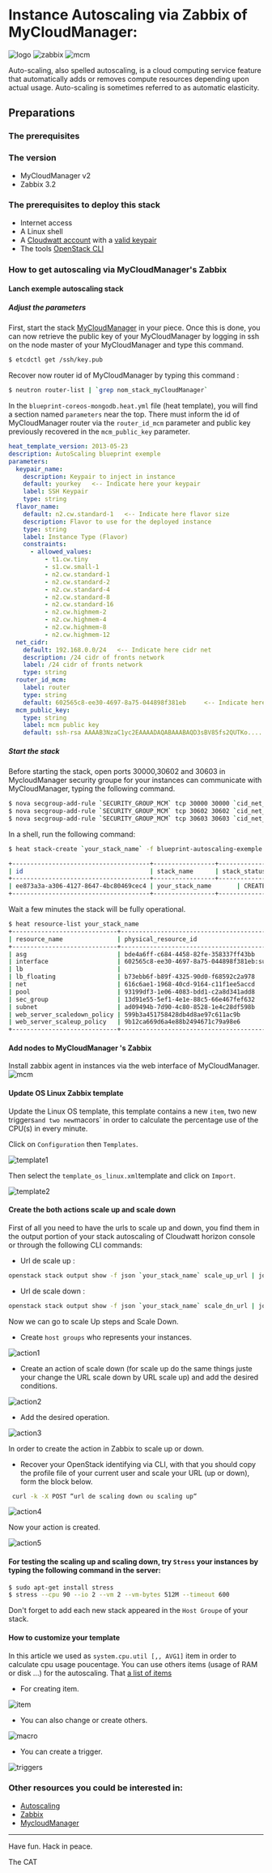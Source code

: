 # Instance Autoscaling  via Zabbix of MyCloudManager:
![logo](img/images-2.jpg) ![zabbix](img/zabbix_logo.png) ![mcm](img/mycloudmanager.png)

Auto-scaling, also spelled autoscaling, is a cloud computing service feature that automatically adds or removes compute resources depending upon actual usage. Auto-scaling is sometimes referred to as automatic elasticity.

## Preparations

### The prerequisites

### The version
- MyCloudManager v2
- Zabbix 3.2

### The prerequisites to deploy this stack

 * Internet access
 * A Linux shell
 * A [Cloudwatt account](https://www.cloudwatt.com/cockpit/#/create-contact) with a [valid keypair](https://console.cloudwatt.com/project/access_and_security/?tab=access_security_tabs__keypairs_tab)
 * The tools [OpenStack CLI](http://docs.openstack.org/cli-reference/content/install_clients.html)


### How to get autoscaling via MyCloudManager's Zabbix

#### Lanch  exemple autoscaling stack

##### Adjust the parameters
First, start the stack [MyCloudManager](https://www.cloudwatt.com/fr/applications/mycloudmanager.html) in your piece. Once this is done, you can now retrieve the public key of your MyCloudManager by logging in ssh on the node master of your MyCloudManager and type this command.

~~~ bash
$ etcdctl get /ssh/key.pub
~~~

Recover now router id of MyCloudManager by typing this command :

~~~ bash
$ neutron router-list | `grep nom_stack_myCloudManager`
~~~

In the `blueprint-coreos-mongodb.heat.yml` file (heat template), you will find a section named `parameters` near the top.
 There must inform the id of MyCloudManager router via the `router_id_mcm` parameter and public key previously recovered in the `mcm_public_key` parameter.

 ~~~ yaml
 heat_template_version: 2013-05-23
 description: AutoScaling blueprint exemple
 parameters:
   keypair_name:
     description: Keypair to inject in instance
     default: yourkey   <-- Indicate here your keypair  
     label: SSH Keypair
     type: string
   flavor_name:
     default: n2.cw.standard-1   <-- Indicate here flavor size
     description: Flavor to use for the deployed instance
     type: string
     label: Instance Type (Flavor)
     constraints:
       - allowed_values:
           - t1.cw.tiny
           - s1.cw.small-1
           - n2.cw.standard-1
           - n2.cw.standard-2
           - n2.cw.standard-4
           - n2.cw.standard-8
           - n2.cw.standard-16
           - n2.cw.highmem-2
           - n2.cw.highmem-4
           - n2.cw.highmem-8
           - n2.cw.highmem-12
   net_cidr:                  
     default: 192.168.0.0/24   <-- Indicate here cidr net
     description: /24 cidr of fronts network
     label: /24 cidr of fronts network
     type: string
   router_id_mcm:
     label: router
     type: string
     default: 602565c8-ee30-4697-8a75-044898f381eb     <-- Indicate here MyCloudManager router id
   mcm_public_key:   
     type: string
     label: mcm public key
     default: ssh-rsa AAAAB3NzaC1yc2EAAAADAQABAAABAQD3sBV85fs2QUTKo.....  <-- Indicate here MyCloudManager public key
 ~~~

##### Start the stack

Before starting the stack, open ports 30000,30602 and 30603 in MycloudManager security groupe for your instances can communicate with MyCloudManager, typing the following command.

 ~~~bash
 $ nova secgroup-add-rule `SECURITY_GROUP_MCM` tcp 30000 30000 `cid_net_autoscaling`
 $ nova secgroup-add-rule `SECURITY_GROUP_MCM` tcp 30602 30602 `cid_net_autoscaling`
 $ nova secgroup-add-rule `SECURITY_GROUP_MCM` tcp 30603 30603 `cid_net_autoscaling`
 ~~~

 In a shell, run the following command:

 ~~~bash
 $ heat stack-create `your_stack_name` -f blueprint-autoscaling-exemple.heat.yaml

 +--------------------------------------+-----------------+--------------------+----------------------+
 | id                                   | stack_name      | stack_status       | creation_time        |
 +--------------------------------------+-----------------+--------------------+----------------------+
 | ee873a3a-a306-4127-8647-4bc80469cec4 | your_stack_name       | CREATE_IN_PROGRESS | 2015-11-25T11:03:51Z |
 +--------------------------------------+-----------------+--------------------+----------------------+
 ~~~

 Wait a few minutes the stack will be fully operational.

 ~~~bash
 $ heat resource-list your_stack_name
 +-----------------------------+-------------------------------------------------------------------------------------+------------------------------+-----------------+----------------------+
 | resource_name               | physical_resource_id                                                                | resource_type                | resource_status | updated_time         |
 +-----------------------------+-------------------------------------------------------------------------------------+------------------------------+-----------------+----------------------+
 | asg                         | bde4a6ff-c684-4458-82fe-358337ff43bb                                                | OS::Heat::AutoScalingGroup   | CREATE_COMPLETE | 2016-09-13T14:30:06Z |
 | interface                   | 602565c8-ee30-4697-8a75-044898f381eb:subnet_id=ad09494b-7d90-4c80-8528-1e4c28df598b | OS::Neutron::RouterInterface | CREATE_COMPLETE | 2016-09-13T14:30:06Z |
 | lb                          |                                                                                     | OS::Neutron::LoadBalancer    | CREATE_COMPLETE | 2016-09-13T14:30:06Z |
 | lb_floating                 | b73ebb6f-b89f-4325-90d0-f68592c2a978                                                | OS::Neutron::FloatingIP      | CREATE_COMPLETE | 2016-09-13T14:30:06Z |
 | net                         | 616c6ae1-1968-40cd-9164-c11f1ee5accd                                                | OS::Neutron::Net             | CREATE_COMPLETE | 2016-09-13T14:30:06Z |
 | pool                        | 93199df3-1e06-4083-bdd1-c2a8d341add8                                                | OS::Neutron::Pool            | CREATE_COMPLETE | 2016-09-13T14:30:06Z |
 | sec_group                   | 13d91e55-5ef1-4e1e-88c5-66e467fef632                                                | OS::Neutron::SecurityGroup   | CREATE_COMPLETE | 2016-09-13T14:30:06Z |
 | subnet                      | ad09494b-7d90-4c80-8528-1e4c28df598b                                                | OS::Neutron::Subnet          | CREATE_COMPLETE | 2016-09-13T14:30:06Z |
 | web_server_scaledown_policy | 599b3a451758428db4d8ae97c611ac9b                                                    | OS::Heat::ScalingPolicy      | CREATE_COMPLETE | 2016-09-13T14:30:06Z |
 | web_server_scaleup_policy   | 9b12ca669d6a4e88b2494671c79a98e6                                                    | OS::Heat::ScalingPolicy      | CREATE_COMPLETE | 2016-09-13T14:30:06Z |
 +-----------------------------+-------------------------------------------------------------------------------------+------------------------------+-----------------+----------------------+

 ~~~

#### Add nodes to MyCloudManager 's Zabbix

Install zabbix agent in instances via the web interface of MyCloudManager.
 ![mcm](img/ajouterinstances.png)

#### Update OS Linux Zabbix template

 Update the Linux OS template, this template contains a new `item`, two new triggers` and two new `macors` in order to calculate the percentage use of the CPU(s) in every minute.

Click on `Configuration` then `Templates`.

 ![template1](img/updatetemp1.png)

 Then select the `template_os_linux.xml`template and click on `Import`.

 ![template2](img/updatetemp2.png)


#### Create the both actions scale up and scale down

 First of all you need to have the urls to scale up and down, you find them in the output portion of your stack autoscaling of Cloudwatt horizon console or through the following CLI commands:

   - Url de scale up :

 ~~~bash
 openstack stack output show -f json `your_stack_name` scale_up_url | jq '.output_value'
 ~~~

   - Url de scale down :

 ~~~bash
 openstack stack output show -f json `your_stack_name` scale_dn_url | jq '.output_value'
 ~~~

Now we can go to scale Up steps and Scale Down.

 * Create `host groups` who represents your instances.

 ![action1](img/hostgroups.png)

 * Create an action of scale down (for scale up do the same things juste your change the URL scale down by URL scale up) and
add the desired conditions.

 ![action2](img/action1.png)

* Add the desired operation.

 ![action3](img/action2.png)

 In order to create the action in Zabbix to scale up or down.

* Recover your OpenStack identifying via CLI, with that you should copy the profile file of your current user and scale your URL (up or down), form the block below.

~~~bash
 curl -k -X POST “url de scaling down ou scaling up“
~~~

 ![action4](img/action3.png)

 Now your action is created.

 ![action5](img/action4.png)

#### For testing the scaling up and scaling down, try `Stress` your instances by typing the following command in the server:

~~~bash
$ sudo apt-get install stress
$ stress --cpu 90 --io 2 --vm 2 --vm-bytes 512M --timeout 600
~~~

Don't forget to add each new stack appeared in the `Host Groupe` of your stack.

#### How to customize your template

In this article we used as `system.cpu.util [,, AVG1]` item in order to calculate cpu usage poucentage.
You can use others items (usage of RAM or disk ...) for the autoscaling.
That [a list of items](https://www.zabbix.com/documentation/2.0/manual/config/items/itemtypes/zabbix_agent)

 * For creating item.

![item](img/item.png)

* You can also change or create others.

![macro](img/macro.png)

* You can create a trigger.

![triggers](img/triggers.png)


### Other resources you could be interested in:

 * [ Autoscaling ](https://dev.cloudwatt.com/fr/blog/passez-votre-infrastructure-openstack-a-l-echelle-avec-heat.html)
 * [ Zabbix](https://www.zabbix.com/documentation/3.0/manual/introduction/features)
 * [ MycloudManager ](https://www.cloudwatt.com/fr/applications/mycloudmanager.html)


 -----
 Have fun. Hack in peace.

 The CAT
